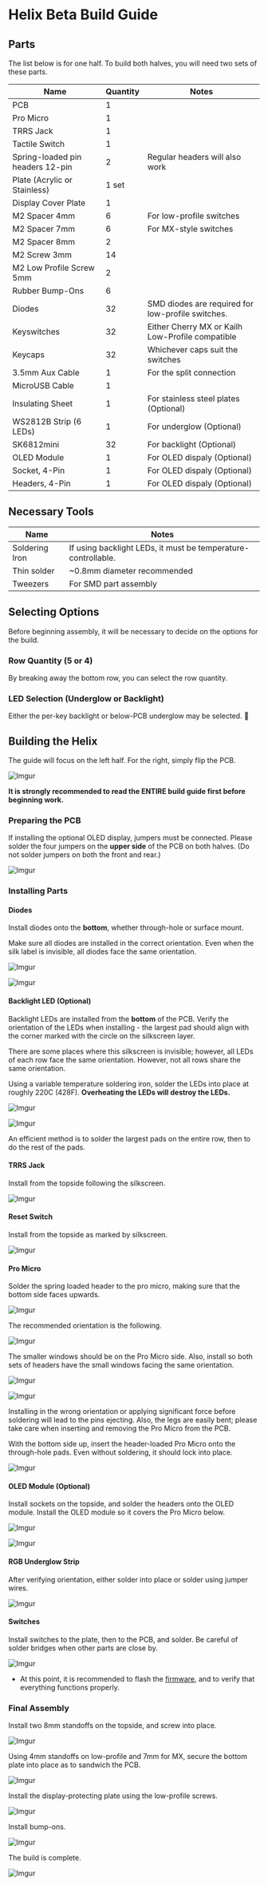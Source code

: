 
# Helix Beta Build Guide


## Parts

The list below is for one half. To build both halves, you will need two sets of these parts.

| Name | Quantity | Notes |
| ---- | ---- | --- |
| PCB | 1 | |
| Pro Micro | 1 | |
| TRRS Jack | 1 | |
| Tactile Switch | 1 | |
| Spring-loaded pin headers 12-pin | 2 | Regular headers will also work |
| Plate (Acrylic or Stainless) | 1 set | |
| Display Cover Plate | 1 | |
| M2 Spacer 4mm | 6 | For low-profile switches |
| M2 Spacer 7mm | 6 | For MX-style switches |
| M2 Spacer 8mm | 2 | |
| M2 Screw 3mm| 14 | |
| M2 Low Profile Screw 5mm| 2 | |
| Rubber Bump-Ons | 6 |  |
| Diodes | 32 | SMD diodes are required for low-profile switches. |
| Keyswitches | 32 | Either Cherry MX or Kailh Low-Profile compatible |
| Keycaps | 32 | Whichever caps suit the switches |
| 3.5mm Aux Cable | 1 | For the split connection |
| MicroUSB Cable | 1 | |
| Insulating Sheet | 1 | For stainless steel plates (Optional) |
| WS2812B Strip (6 LEDs) | 1 | For underglow (Optional) |
| SK6812mini | 32 | For backlight (Optional) |
| OLED Module | 1 | For OLED dispaly (Optional) |
| Socket, 4-Pin | 1 | For OLED dispaly (Optional) |
| Headers, 4-Pin | 1 | For OLED dispaly (Optional) |

## Necessary Tools

| Name | Notes |
| ---- | ---- |
| Soldering Iron | If using backlight LEDs, it must be temperature-controllable. |
| Thin solder | ~0.8mm diameter recommended |
| Tweezers | For SMD part assembly |

## Selecting Options
Before beginning assembly, it will be necessary to decide on the options for the build.


### Row Quantity (5 or 4)
By breaking away the bottom row, you can select the row quantity.


### LED Selection (Underglow or Backlight)
Either the per-key backlight or below-PCB underglow may be selected.

## Building the Helix

The guide will focus on the left half. For the right, simply flip the PCB.

![Imgur](https://i.imgur.com/N4rZw99.jpg)

__It is strongly recommended to read the ENTIRE build guide first before beginning work.__

### Preparing the PCB

If installing the optional OLED display, jumpers must be connected.
Please solder the four jumpers on the __upper side__ of the PCB on both halves.
(Do not solder jumpers on both the front and rear.)

![Imgur](https://i.imgur.com/nKrfKwf.jpg?2)



### Installing Parts

#### Diodes

Install diodes onto the __bottom__, whether through-hole or surface mount.

Make sure all diodes are installed in the correct orientation.
Even when the silk label is invisible, all diodes face the same orientation.


![Imgur](https://i.imgur.com/HNnsSsT.jpg?2)

![Imgur](https://i.imgur.com/nSBrYvQ.jpg?1)

#### Backlight LED (Optional)

Backlight LEDs are installed from the **bottom** of the PCB. Verify the orientation of the LEDs when installing - the largest pad should align with the corner marked with the circle on the silkscreen layer.


There are some places where this silkscreen is invisible; however, all LEDs of each row face the same orientation. However, not all rows share the same orientation.

Using a variable temperature soldering iron, solder the LEDs into place at roughly 220C (428F). __Overheating the LEDs will destroy the LEDs.__

![Imgur](https://i.imgur.com/omUY0ac.jpg?2)

![Imgur](https://i.imgur.com/Sdb0xIW.jpg?2)



An efficient method is to solder the largest pads on the entire row, then to do the rest of the pads.




#### TRRS Jack

Install from the topside following the silkscreen.

![Imgur](https://i.imgur.com/C5P0kDs.jpg?2)


#### Reset Switch

Install from the topside as marked by silkscreen.

![Imgur](https://i.imgur.com/K2FCjWh.jpg?2)

#### Pro Micro

Solder the spring loaded header to the pro micro, making sure that the bottom side faces upwards.

![Imgur](https://i.imgur.com/pasAMct.jpg)

The recommended orientation is the following.

![Imgur](https://i.imgur.com/GyAEU3l.jpg)

The smaller windows should be on the Pro Micro side.
Also, install so both sets of headers have the small windows facing the same orientation.

![Imgur](https://i.imgur.com/QsmOP1X.jpg)

![Imgur](https://i.imgur.com/nvFQElc.jpg)

Installing in the wrong orientation or applying significant force before soldering will lead to the pins ejecting. Also, the legs are easily bent; please take care when inserting and removing the Pro Micro from the PCB.

With the bottom side up, insert the header-loaded Pro Micro onto the through-hole pads. Even without soldering, it should lock into place.

![Imgur](https://i.imgur.com/Hj5YHhp.jpg)


#### OLED Module (Optional)

Install sockets on the topside, and solder the headers onto the OLED module.
Install the OLED module so it covers the Pro Micro below.


![Imgur](https://i.imgur.com/Uy9osXH.jpg)

![Imgur](https://i.imgur.com/9K3uwFV.jpg)


#### RGB Underglow Strip

After verifying orientation, either solder into place or solder using jumper wires.

![Imgur](https://i.imgur.com/hkJUmcZ.jpg)

#### Switches

Install switches to the plate, then to the PCB, and solder.
Be careful of solder bridges when other parts are close by.

![Imgur](https://i.imgur.com/w8b6SMt.jpg)

* At this point, it is recommended to flash the [firmware](firmware_jp.md), and to verify that everything functions properly.


### Final Assembly

Install two 8mm standoffs on the topside, and screw into place.

![Imgur](https://i.imgur.com/pNzGs7G.jpg)

Using 4mm standoffs on low-profile and 7mm for MX, secure the bottom plate into place as to sandwich the PCB.

![Imgur](https://i.imgur.com/FWfX1rQ.jpg)

Install the display-protecting plate using the low-profile screws.

![Imgur](https://i.imgur.com/YsHOSRJ.jpg)

Install bump-ons.

![Imgur](https://i.imgur.com/b6dDQVc.jpg)

The build is complete.

![Imgur](https://i.imgur.com/WEFh37i.jpg)
